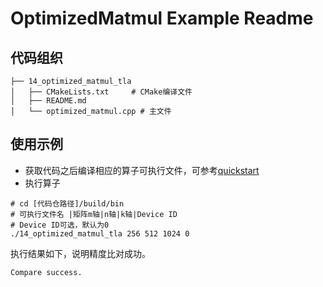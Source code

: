 # OptimizedMatmul Example Readme
## 代码组织
```
├── 14_optimized_matmul_tla
│   ├── CMakeLists.txt     # CMake编译文件
│   ├── README.md
│   └── optimized_matmul.cpp # 主文件
```
## 使用示例
- 获取代码之后编译相应的算子可执行文件，可参考[quickstart](../../docs/quickstart.md#算子编译)
- 执行算子
```
# cd [代码仓路径]/build/bin
# 可执行文件名 |矩阵m轴|n轴|k轴|Device ID
# Device ID可选，默认为0
./14_optimized_matmul_tla 256 512 1024 0
```
执行结果如下，说明精度比对成功。
```
Compare success.
```